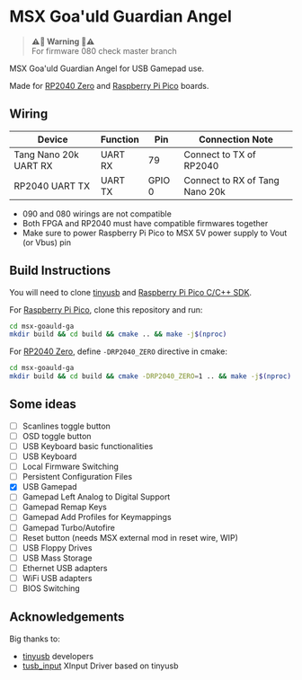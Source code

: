 # MSX Goa'uld Guardian Angel

> **⚠️🚨 Warning 🚨⚠️**  
> For firmware 080 check master branch

MSX Goa'uld Guardian Angel for USB Gamepad use.

Made for [RP2040 Zero](https://www.waveshare.com/wiki/RP2040-Zero) and [Raspberry Pi Pico](https://www.raspberrypi.com/documentation/microcontrollers/pico-series.html#pico-1-family) boards.

## Wiring

| Device                   | Function   | Pin       | Connection Note                  |
|--------------------------|------------|-----------|----------------------------------|
| Tang Nano 20k UART RX    | UART RX    | 79        | Connect to TX of RP2040          |
| RP2040 UART TX           | UART TX    | GPIO 0    | Connect to RX of Tang Nano 20k   |

- 090 and 080 wirings are not compatible
- Both FPGA and RP2040 must have compatible firmwares together
- Make sure to power Raspberry Pi Pico to MSX 5V power supply to Vout (or Vbus) pin

## Build Instructions

You will need to clone [tinyusb](https://github.com/hathach/tinyusb) and [Raspberry Pi Pico C/C++ SDK](https://github.com/raspberrypi/pico-sdk).

For [Raspberry Pi Pico](https://www.raspberrypi.com/documentation/microcontrollers/pico-series.html#pico-1-family), clone this repository and run:

```bash
cd msx-goauld-ga
mkdir build && cd build && cmake .. && make -j$(nproc)
```

For [RP2040 Zero](https://www.waveshare.com/wiki/RP2040-Zero), define `-DRP2040_ZERO` directive in cmake:

```bash
cd msx-goauld-ga
mkdir build && cd build && cmake -DRP2040_ZERO=1 .. && make -j$(nproc)
```

## Some ideas

- [ ] Scanlines toggle button
- [ ] OSD toggle button
- [ ] USB Keyboard basic functionalities
- [ ] USB Keyboard
- [ ] Local Firmware Switching
- [ ] Persistent Configuration Files
- [x] USB Gamepad
- [ ] Gamepad Left Analog to Digital Support
- [ ] Gamepad Remap Keys
- [ ] Gamepad Add Profiles for Keymappings
- [ ] Gamepad Turbo/Autofire
- [ ] Reset button (needs MSX external mod in reset wire, WIP)
- [ ] USB Floppy Drives
- [ ] USB Mass Storage
- [ ] Ethernet USB adapters
- [ ] WiFi USB adapters
- [ ] BIOS Switching

## Acknowledgements

Big thanks to:

- [tinyusb](https://github.com/hathach/tinyusb) developers
- [tusb_input](https://github.com/Ryzee119/tusb_xinput) XInput Driver based on tinyusb
